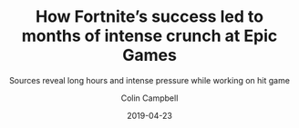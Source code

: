 ---
date: "2019-04-23"
title: "How Fortnite’s success led to months of intense crunch at Epic Games"
subtitle: "Sources reveal long hours and intense pressure while working on hit game"
link: "https://www.polygon.com/2019/4/23/18507750/fortnite-work-crunch-epic-games"
author: "Colin Campbell"
publication: "Polygon"
category: "Culture"
subcategory: ""
readingtime: "10"
---